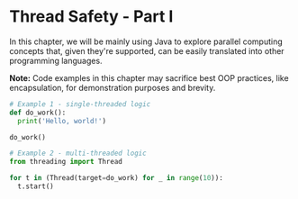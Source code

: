 # Thread Safety - Part I

In this chapter, we will be mainly using Java to explore parallel computing
concepts that, given they're supported, can be easily translated into other
programming languages.

__Note:__ Code examples in this chapter may sacrifice best OOP practices,
like encapsulation, for demonstration purposes and brevity.

```python runnable
# Example 1 - single-threaded logic
def do_work():
  print('Hello, world!')

do_work()

# Example 2 - multi-threaded logic
from threading import Thread

for t in (Thread(target=do_work) for _ in range(10)):
  t.start()
```
